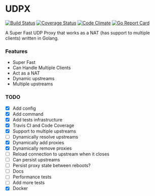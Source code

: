 UDPX
=========
[![Build Status](https://travis-ci.org/felipejfc/udpx.svg?branch=master)](https://travis-ci.org/felipejfc/udpx)
[![Coverage Status](https://coveralls.io/repos/github/felipejfc/udpx/badge.svg)](https://coveralls.io/github/felipejfc/udpx)
[![Code Climate](https://codeclimate.com/github/felipejfc/udpx/badges/gpa.svg)](https://codeclimate.com/github/felipejfc/udpx)
[![Go Report Card](https://goreportcard.com/badge/github.com/felipejfc/udpx)](https://goreportcard.com/report/github.com/felipejfc/udpx)

A Super Fast UDP Proxy that works as a NAT (has support to multiple clients) written in Golang.

### Features

* Super Fast
* Can Handle Multiple Clients
* Act as a NAT
* Dynamic upstreams
* Multiple upstreams

### TODO
- [x] Add config
- [x] Add command
- [x] Add tests infrastructure
- [x] Travis CI and Code Coverage
- [x] Support to multiple upstreams
- [ ] Dynamically resolve upstreams
- [x] Dynamically add proxies
- [x] Dynamically remove proxies
- [ ] Reload connection to upstream when it closes
- [ ] Can persist upstreams
- [ ] Persist proxy state between reboots?
- [ ] Docs
- [ ] Performance tests
- [ ] Add more tests
- [X] Docker
